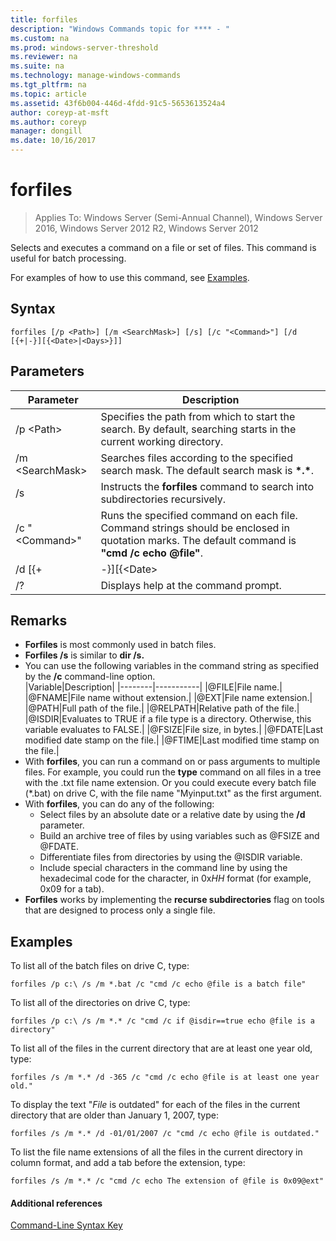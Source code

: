 ```yaml
---
title: forfiles
description: "Windows Commands topic for **** - "
ms.custom: na
ms.prod: windows-server-threshold
ms.reviewer: na
ms.suite: na
ms.technology: manage-windows-commands
ms.tgt_pltfrm: na
ms.topic: article
ms.assetid: 43f6b004-446d-4fdd-91c5-5653613524a4
author: coreyp-at-msft
ms.author: coreyp
manager: dongill
ms.date: 10/16/2017
---
```


# forfiles

> Applies To: Windows Server (Semi-Annual Channel), Windows Server 2016, Windows Server 2012 R2, Windows Server 2012

Selects and executes a command on a file or set of files. This command is useful for batch processing.

For examples of how to use this command, see [Examples](#BKMK_examples).

## Syntax

```
forfiles [/p <Path>] [/m <SearchMask>] [/s] [/c "<Command>"] [/d [{+|-}][{<Date>|<Days>}]]
```

## Parameters

|Parameter|Description|
|---------|-----------|
|/p \<Path>|Specifies the path from which to start the search. By default, searching starts in the current working directory.|
|/m \<SearchMask>|Searches files according to the specified search mask. The default search mask is **\*.\***.|
|/s|Instructs the **forfiles** command to search into subdirectories recursively.|
|/c "\<Command>"|Runs the specified command on each file. Command strings should be enclosed in quotation marks. The default command is **"cmd /c echo @file"**.|
|/d [{+|-}][{\<Date>|<Days>}]|Selects files with a last modified date within the specified time frame.</br>-   Selects files with a last modified date later than or equal to (**+**) or earlier than or equal to (**-**) the specified date, where *Date* is in the format MM/DD/YYYY.</br>-   Selects files with a last modified date later than or equal to (**+**) the current date plus the number of days specified, or earlier than or equal to (**-**) the current date minus the number of days specified.</br>-   Valid values for *Days* include any number in the range 0–32,768. If no sign is specified, **+** is used by default.|
|/?|Displays help at the command prompt.|

## Remarks

-   **Forfiles** is most commonly used in batch files.
-   **Forfiles /s** is similar to **dir /s.**
-   You can use the following variables in the command string as specified by the **/c** command-line option.  
    |Variable|Description|
    |--------|-----------|
    |@FILE|File name.|
    |@FNAME|File name without extension.|
    |@EXT|File name extension.|
    |@PATH|Full path of the file.|
    |@RELPATH|Relative path of the file.|
    |@ISDIR|Evaluates to TRUE if a file type is a directory. Otherwise, this variable evaluates to FALSE.|
    |@FSIZE|File size, in bytes.|
    |@FDATE|Last modified date stamp on the file.|
    |@FTIME|Last modified time stamp on the file.|
-   With **forfiles**, you can run a command on or pass arguments to multiple files. For example, you could run the **type** command on all files in a tree with the .txt file name extension. Or you could execute every batch file (*.bat) on drive C, with the file name "Myinput.txt" as the first argument.
-   With **forfiles**, you can do any of the following:  
    -   Select files by an absolute date or a relative date by using the **/d** parameter.
    -   Build an archive tree of files by using variables such as @FSIZE and @FDATE.
    -   Differentiate files from directories by using the @ISDIR variable.
    -   Include special characters in the command line by using the hexadecimal code for the character, in 0x*HH* format (for example, 0x09 for a tab).
-   **Forfiles** works by implementing the **recurse subdirectories** flag on tools that are designed to process only a single file.

## <a name="BKMK_examples"></a>Examples

To list all of the batch files on drive C, type:
```
forfiles /p c:\ /s /m *.bat /c "cmd /c echo @file is a batch file"
```
To list all of the directories on drive C, type:
```
forfiles /p c:\ /s /m *.* /c "cmd /c if @isdir==true echo @file is a directory"
```
To list all of the files in the current directory that are at least one year old, type:
```
forfiles /s /m *.* /d -365 /c "cmd /c echo @file is at least one year old."
```
To display the text "*File* is outdated" for each of the files in the current directory that are older than January 1, 2007, type:
```
forfiles /s /m *.* /d -01/01/2007 /c "cmd /c echo @file is outdated." 
```
To list the file name extensions of all the files in the current directory in column format, and add a tab before the extension, type:
```
forfiles /s /m *.* /c "cmd /c echo The extension of @file is 0x09@ext" 
```

#### Additional references

[Command-Line Syntax Key](command-line-syntax-key.md)